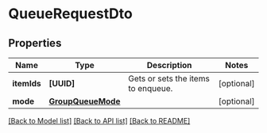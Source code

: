 # QueueRequestDto

## Properties
Name | Type | Description | Notes
------------ | ------------- | ------------- | -------------
**itemIds** | **[UUID]** | Gets or sets the items to enqueue. | [optional] 
**mode** | [**GroupQueueMode**](GroupQueueMode.md) |  | [optional] 

[[Back to Model list]](../README.md#documentation-for-models) [[Back to API list]](../README.md#documentation-for-api-endpoints) [[Back to README]](../README.md)



